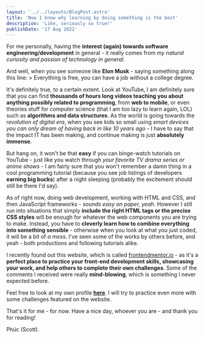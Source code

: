 ```yaml
---
layout: '../../layouts/BlogPost.astro'
title: 'Now I know why learning by doing something is the best'
description: 'Like, seriously so true!'
publishDate: '17 Aug 2022'
---
```


For me personally, having the **interest (again) towards software engineering/development** in general - it really comes from _my natural curiosity and passion of technology in general_.

And well, when you see someone like **Elon Musk** - saying something along this line: > Everything is free, you can have a job without a college degree.

It's definitely true, to a certain extent. Look at YouTube, I am definitely sure that you can find **thousands of hours long videos teaching you about anything possibly related to programming**, from **web to mobile**, or even theories stuff for computer science (that I am too lazy to learn again, LOL) such as **algorithms and data structures**. As the world is going towards the _revolution of digital era_, when you see kids so small using _smart devices you can only dream of having back in like 10 years ago_ - I have to say that the impact IT has been making, and continue making is just **absolutely immense**.

But hang on, it won't be that **easy** if you can binge-watch tutorials on YouTube - just like you watch through _your favorite TV drama series or anime shows_ - I am fairly sure that you won't remember a damn thing in a cool programming tutorial (because you see job listings of developers **earning big bucks**) after a night sleeping (probably the excitement should still be there I'd say).

As of right now, doing web development, working with HTML and CSS, and then JavaScript frameworks - _sounds easy on paper, yeah_. However I still run into situations that simply **include the right HTML tags or the precise CSS styles** will be enough for whatever the web components you are trying to make. Instead, you have to **cleverly learn how to combine everything into something sensible** - otherwise when you look at what you just coded, it will be a bit of _a mess_. I've seen some of the works by others before, and yeah - both productions and following tutorials alike.

I recently found out this website, which is called [frontendmentor.io](https://www.frontendmentor.io/) - as it's a **perfect place to practice your front-end development skills, showcasing your work, and help others to complete their own challenges**. Some of the comments I received were really **mind-blowing**, which is something I never expected before.

Feel free to look at my own profile [**here**](https://www.frontendmentor.io/profile/NationsAnarchy). I will try to practice even more with some challenges featured on the website.

That's it for me - for now. Have a nice day, whoever you are - and thank you for reading!

Phúc (Scott).
